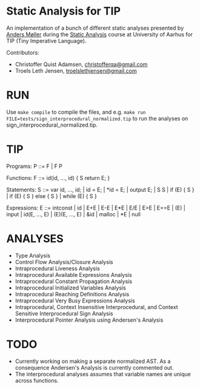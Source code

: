 Static Analysis for TIP
=======================
An implementation of a bunch of different static analyses presented by [Anders Møller](http://cs.au.dk/~amoeller/) during the [Static Analysis](http://cs.au.dk/SA) course at University of Aarhus for TIP (Tiny Imperative Language).

Contributors:
* Christoffer Quist Adamsen, <christofferqa@gmail.com>
* Troels Leth Jensen, <troelslethjensen@gmail.com>


RUN
===
Use `make compile` to compile the files, and e.g. `make run FILE=tests/sign_interprocedural_normalized.tip` to run the analyses on sign_interprocedural_normalized.tip.


TIP
===
Programs:
    P ::= F
        | F P

Functions:
    F ::= id(id, ..., id) { S return E; }

Statements:
    S ::= var id, ..., id;
        | id = E;
        | *id = E;
        | output E;
        | S S
        | if (E) { S }
        | if (E) { S } else { S }
        | while (E) { S }

Expressions:
    E ::= intconst
        | id
        | E+E | E-E | E*E | E/E | E>E | E==E
        | (E)
        | input
        | id(E, ..., E)
        | (E)(E, ..., E)
        | &id
        | malloc
        | *E
        | null


ANALYSES
========
* Type Analysis
* Control Flow Analysis/Closure Analysis
* Intraprocedural Liveness Analysis
* Intraprocedural Available Expressions Analysis
* Intraprocedural Constant Propagation Analysis
* Intraprocedural Initialized Variables Analysis
* Intraprocedural Reaching Definitions Analysis
* Intraprocedural Very Busy Expressions Analysis
* Intraprocedural, Context Insensitive Interprocedural, and Context Sensitive Interprocedural Sign Analysis
* Interprocedural Pointer Analysis using Andersen's Analysis


TODO
====
* Currently working on making a separate normalized AST. As a consequence Andersen's Analysis is currently commented out.
* The interprocedural analyses assumes that variable names are unique across functions.